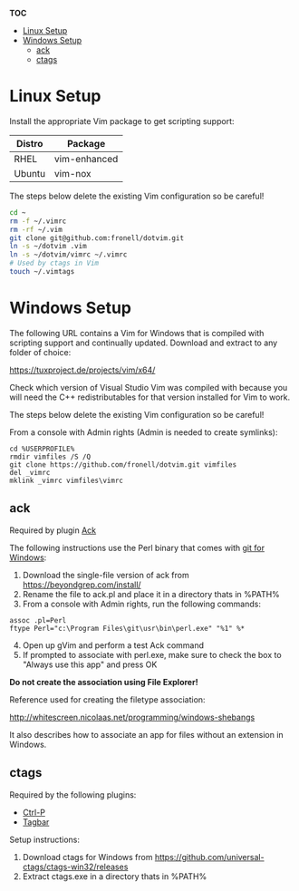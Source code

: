 __TOC__

<!--ts-->
   * [Linux Setup](#linux-setup)
   * [Windows Setup](#windows-setup)
      * [ack](#ack)
      * [ctags](#ctags)

<!-- Added by: Chris Wornell, at: 2018-06-16T19:17-05:00 -->

<!--te-->

# Linux Setup

Install the appropriate Vim package to get scripting support:

Distro | Package
------ | -------
RHEL   | vim-enhanced
Ubuntu | vim-nox

The steps below delete the existing Vim configuration so be careful!

```bash
cd ~
rm -f ~/.vimrc
rm -rf ~/.vim
git clone git@github.com:fronell/dotvim.git
ln -s ~/dotvim .vim
ln -s ~/dotvim/vimrc ~/.vimrc
# Used by ctags in Vim
touch ~/.vimtags
```

# Windows Setup

The following URL contains a Vim for Windows that is compiled with scripting support and continually updated.  Download and extract to any folder of choice:

https://tuxproject.de/projects/vim/x64/

Check which version of Visual Studio Vim was compiled with because you will need
the C++ redistributables for that version installed for Vim to work.

The steps below delete the existing Vim configuration so be careful!

From a console with Admin rights (Admin is needed to create symlinks):

```
cd %USERPROFILE%
rmdir vimfiles /S /Q
git clone https://github.com/fronell/dotvim.git vimfiles
del _vimrc
mklink _vimrc vimfiles\vimrc
```

## ack

Required by plugin [Ack](https://github.com/mileszs/ack.vim.git)

The following instructions use the Perl binary that comes with [git for Windows](https://git-scm.com):

1. Download the single-file version of ack from https://beyondgrep.com/install/
2. Rename the file to ack.pl and place it in a directory thats in %PATH%
3. From a console with Admin rights, run the following commands:
```
assoc .pl=Perl  
ftype Perl="c:\Program Files\git\usr\bin\perl.exe" "%1" %*
```
4. Open up gVim and perform a test Ack command
5. If prompted to associate with perl.exe, make sure to check the box to "Always
use this app" and press OK

**Do not create the association using File Explorer!**  

Reference used for creating the filetype association:

http://whitescreen.nicolaas.net/programming/windows-shebangs

It also describes how to associate an app for files without an extension in
Windows.

## ctags

Required by the following plugins:

* [Ctrl-P](https://github.com/ctrlpvim/ctrlp.vim)
* [Tagbar](https://github.com/majutsushi/tagbar.git)

Setup instructions:

1. Download ctags for Windows from https://github.com/universal-ctags/ctags-win32/releases
2. Extract ctags.exe in a directory thats in %PATH%
